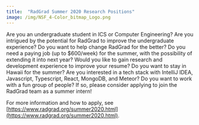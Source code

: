 ```yaml
---
title:  "RadGrad Summer 2020 Research Positions"
image: /img/NSF_4-Color_bitmap_Logo.png
---
```


Are you an undergraduate student in ICS or Computer Engineering? Are you intrigued by the potential for RadGrad to improve the undergraduate experience? Do you want to help change RadGrad for the better? Do you need a paying job (up to $600/week) for the summer, with the possibility of extending it into next year? Would you like to gain research and development experience to improve your resume? Do you want to stay in Hawaii for the summer? Are you interested in a tech stack with IntelliJ IDEA, Javascript, Typescript, React, MongoDB, and Meteor? Do you want to work with a fun group of people? If so, please consider applying to join the RadGrad team as a summer intern!

<!--truncate-->



For more information and how to apply, see [https://www.radgrad.org/summer2020.html](https://www.radgrad.org/summer2020.html).



